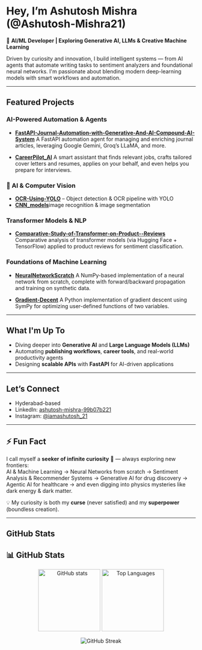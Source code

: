 # Hey, I’m Ashutosh Mishra (@Ashutosh-Mishra21)

🎯 **AI/ML Developer | Exploring Generative AI, LLMs & Creative Machine Learning**

Driven by curiosity and innovation, I build intelligent systems — from AI agents that automate writing tasks to sentiment analyzers and foundational neural networks. I'm passionate about blending modern deep-learning models with smart workflows and automation.

---

## Featured Projects

### AI-Powered Automation & Agents
- **[FastAPI-Journal-Automation-with-Generative-And-AI-Compound-AI-System](https://github.com/Ashutosh-Mishra21/FastAPI-Journal-Automation-with-Generative-And-AI-Compound-AI-System)** 
 A FastAPI automation agent for managing and enriching journal articles, leveraging Google Gemini, Groq’s LLaMA, and more.

- **[CareerPilot_AI](https://github.com/Ashutosh-Mishra21/CareerPilot_AI)** 
 A smart assistant that finds relevant jobs, crafts tailored cover letters and resumes, applies on your behalf, and even helps you prepare for interviews.

### 🧠 AI & Computer Vision
- [**OCR-Using-YOLO**](https://github.com/Ashutosh-Mishra21/OCR_using_yolo) – Object detection & OCR pipeline with YOLO
- [**CNN_models**](https://github.com/Ashutosh-Mishra21/CNN_models)image recognition & image segmentation

### Transformer Models & NLP
- **[Comparative-Study-of-Transformer-on-Product--Reviews](https://github.com/Ashutosh-Mishra21/Comparative-Study-of-Transformer-on-Product--Reviews)** 
 Comparative analysis of transformer models (via Hugging Face + TensorFlow) applied to product reviews for sentiment classification.

### Foundations of Machine Learning
- **[NeuralNetworkScratch](https://github.com/Ashutosh-Mishra21/NeuralNetworkScratch)** 
 A NumPy-based implementation of a neural network from scratch, complete with forward/backward propagation and training on synthetic data.

- **[Gradient-Decent](https://github.com/Ashutosh-Mishra21/Gradient-Decent)** 
 A Python implementation of gradient descent using SymPy for optimizing user-defined functions of two variables.

---

## What I'm Up To
- Diving deeper into **Generative AI** and **Large Language Models (LLMs)**
- Automating **publishing workflows**, **career tools**, and real-world productivity agents
- Designing **scalable APIs** with **FastAPI** for AI-driven applications

---

## Let’s Connect
- Hyderabad-based
- LinkedIn: [ashutosh-mishra-99b07b221](https://www.linkedin.com/in/ashutosh-mishra-99b07b221)
- Instagram: [@iamashutosh_21](https://www.instagram.com/iamashutosh_21)

---

## ⚡ Fun Fact  
I call myself a **seeker of infinite curiosity** 🔮 — always exploring new frontiers:  
AI & Machine Learning → Neural Networks from scratch → Sentiment Analysis & Recommender Systems → Generative AI for drug discovery → Agentic AI for healthcare → and even digging into physics mysteries like dark energy & dark matter.  

💡 My curiosity is both my **curse** (never satisfied) and my **superpower** (boundless creation).  

---
## GitHub Stats
## 📊 GitHub Stats

<p align="center">
  <img src="https://github-readme-stats.vercel.app/api?username=Ashutosh-Mishra21&show_icons=true&theme=radical&cache_seconds=3600" alt="GitHub stats" height="165" />
  <img src="https://github-readme-stats.vercel.app/api/top-langs/?username=Ashutosh-Mishra21&layout=compact&theme=radical&cache_seconds=7200" alt="Top Languages" height="165" />
</p>

<p align="center">
  <img src="https://github-readme-streak-stats.herokuapp.com/?user=Ashutosh-Mishra21&theme=radical&cache_seconds=7200" alt="GitHub Streak" />
</p>


